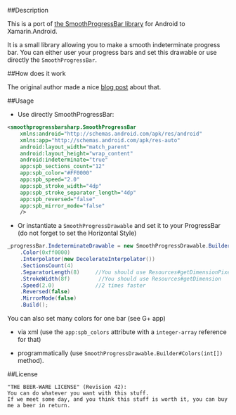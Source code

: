 ##Description

This is a port of [the SmoothProgressBar library] for Android to Xamarin.Android.

It is a small library allowing you to make a smooth indeterminate progress bar. You can either user your progress bars and set this drawable or use directly the `SmoothProgressBar`.

##How does it work

The original author made a nice [blog post] about that.

##Usage

-	Use directly SmoothProgressBar:

```xml
<smoothprogressbarsharp.SmoothProgressBar
	xmlns:android="http://schemas.android.com/apk/res/android"
  	xmlns:app="http://schemas.android.com/apk/res-auto"
    android:layout_width="match_parent"
    android:layout_height="wrap_content"
    android:indeterminate="true"
    app:spb_sections_count="12"
    app:spb_color="#FF0000"
    app:spb_speed="2.0"
    app:spb_stroke_width="4dp"
    app:spb_stroke_separator_length="4dp"
    app:spb_reversed="false"
    app:spb_mirror_mode="false"
    />
```

-   Or instantiate a `SmoothProgressDrawable` and set it to your ProgressBar (do not forget to set the Horizontal Style)

```java
_progressBar.IndeterminateDrawable = new SmoothProgressDrawable.Builder(context)
    .Color(0xff0000)
    .Interpolator(new DecelerateInterpolator())
    .SectionsCount(4)
    .SeparatorLength(8)     //You should use Resources#getDimensionPixelSize
    .StrokeWidth(8f)         //You should use Resources#getDimension
    .Speed(2.0)             //2 times faster
    .Reversed(false)
    .MirrorMode(false)
    .Build();
```

You can also set many colors for one bar (see G+ app)

-   via xml (use the `app:spb_colors` attribute with a `integer-array` reference for that)

-   programmatically (use `SmoothProgressDrawable.Builder#Colors(int[])` method).


##License

```
"THE BEER-WARE LICENSE" (Revision 42):
You can do whatever you want with this stuff.
If we meet some day, and you think this stuff is worth it, you can buy me a beer in return.
```

[blog post]: http://antoine-merle.com/blog/2013/11/12/make-your-progressbar-more-smooth/
[the SmoothProgressBar library]: https://github.com/castorflex/SmoothProgressBar/
